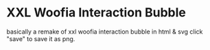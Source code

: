 # XXL Woofia Interaction Bubble
basically a remake of xxl woofia interaction bubble in html & svg
click "save" to save it as png.
